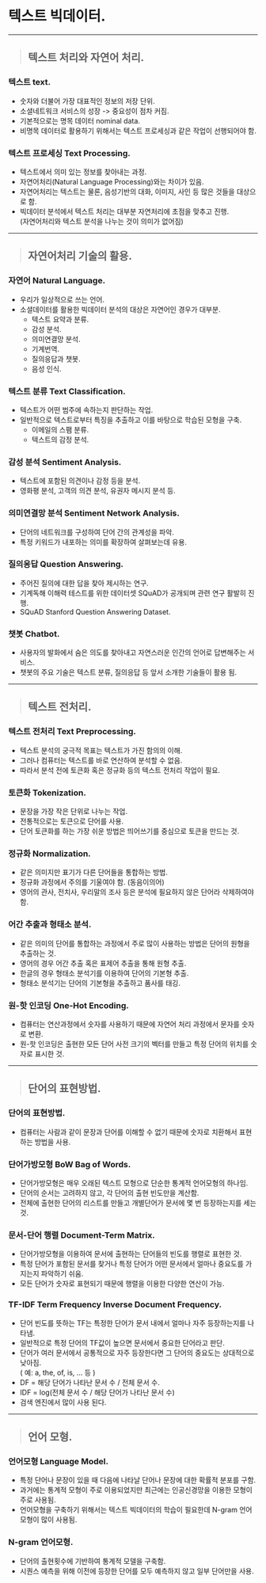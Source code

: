 # 텍스트 빅데이터.

-----------------------------------------------------------------------------------

> ## 텍스트 처리와 자연어 처리.

### 텍스트 text.
- 숫자와 더불어 가장 대표적인 정보의 저장 단위.
- 소셜네트워크 서비스의 성장 -> 중요성이 점차 커짐.
- 기본적으로는 명목 데이터 nominal data.
- 비명목 데이터로 활용하기 위해서는 텍스트 프로세싱과 같은 작업이 선행되어야 함.

### 텍스트 프로세싱 Text Processing.
- 텍스트에서 의미 있는 정보를 찾아내는 과정.
- 자연어처리(Natural Language Processing)와는 차이가 있음.
- 자연어처리는 텍스트는 물론, 음성기반의 대화, 이미지, 사인 등 많은 것들을 대상으로 함.
- 빅데이터 분석에서 텍스트 처리는 대부분 자연처리에 초점을 맞추고 진행.
  <br>(자연어처리와 텍스트 분석을 나누는 것이 의미가 없어짐)

-----------------------------------------------------------------------------------

> ## 자연어처리 기술의 활용.

### 자연어 Natural Language.
- 우리가 일상적으로 쓰는 언어.
- 소셜데이터를 활용한 빅데이터 분석의 대상은 자연어인 경우가 대부분.
  - 텍스트 요약과 분류.
  - 감성 분석.
  - 의미연결망 분석.
  - 기계번역.
  - 질의응답과 챗봇.
  - 음성 인식.

### 텍스트 분류 Text Classification.
- 텍스트가 어떤 범주에 속하는지 판단하는 작업.
- 일반적으로 텍스트로부터 특징을 추출하고 이를 바탕으로 학습된 모형을 구축.
  - 이메일의 스팸 분류.
  - 텍스트의 감정 분석.

### 감성 분석 Sentiment Analysis.
- 텍스트에 포함된 의견이나 감정 등을 분석.
- 영화평 분석, 고객의 의견 분석, 유권자 메시지 분석 등.

### 의미연결망 분석 Sentiment Network Analysis.
- 단어의 네트워크를 구성하여 단어 간의 관계성을 파악.
- 특정 키워드가 내포하는 의미를 확장하여 살펴보는데 유용.

### 질의응답 Question Answering.
- 주어진 질의에 대한 답을 찾아 제시하는 연구.
- 기계독해 이해력 테스트를 위한 데이터셋 SQuAD가 공개되며 관련 연구 활발히 진행.
- SQuAD Stanford Question Answering Dataset.

### 챗봇 Chatbot.
- 사용자의 발화에서 숨은 의도를 찾아내고 자연스러운 인간의 언어로 답변해주는 서비스.
- 챗봇의 주요 기술은 텍스트 분류, 질의응답 등 앞서 소개한 기술들이 활용 됨.

-----------------------------------------------------------------------------------

> ## 텍스트 전처리.

### 텍스트 전처리 Text Preprocessing.
- 텍스트 분석의 궁극적 목표는 텍스트가 가진 함의의 이해.
- 그러나 컴퓨터는 텍스트를 바로 연산하여 분석할 수 없음.
- 따라서 분석 전에 토큰화 혹은 정규화 등의 텍스트 전처리 작업이 필요.

### 토큰화 Tokenization.
- 문장을 가장 작은 단위로 나누는 작업.
- 전통적으로는 토큰으로 단어를 사용.
- 단어 토큰화를 하는 가장 쉬운 방법은 띄어쓰기를 중심으로 토큰을 만드는 것.

### 정규화 Normalization.
- 같은 의미지만 표기가 다른 단어들을 통합하는 방법.
- 정규화 과정에서 주의를 기울여야 함. (동음이의어)
- 영어의 관사, 전치사, 우리말의 조사 등은 분석에 필요하지 않은 단어라 삭제하여야 함.

### 어간 추출과 형태소 분석.
- 같은 의미의 단어를 통합하는 과정에서 주로 많이 사용하는 방법은 단어의 원형을 추출하는 것.
- 영어의 경우 어간 추출 혹은 표제어 추출을 통해 원형 추출.
- 한글의 경우 형태소 분석기를 이용하여 단어의 기본형 추출.
- 형태소 분석기는 단어의 기본형을 추출하고 품사를 태깅.

### 원-핫 인코딩 One-Hot Encoding.
- 컴퓨터는 연산과정에서 숫자를 사용하기 때문에 자연어 처리 과정에서 문자를 숫자로 변환.
- 원-핫 인코딩은 출현한 모든 단어 사전 크기의 벡터를 만들고 특정 단어의 위치를 숫자로 표시한 것.

-----------------------------------------------------------------------------------

> ## 단어의 표현방법.

### 단어의 표현방법.
- 컴퓨터는 사람과 같이 문장과 단어를 이해할 수 없기 때문에 숫자로 치환해서 표현하는 방법을 사용.

### 단어가방모형 BoW Bag of Words.
- 단어가방모형은 매우 오래된 텍스트 모형으로 단순한 통계적 언어모형의 하나임.
- 단어의 순서는 고려하지 않고, 각 단어의 출현 빈도만을 계산함.
- 전체에 출현한 단어의 리스트를 만들고 개별단어가 문서에 몇 번 등장하는지를 세는 것.

### 문서-단어 행렬 Document-Term Matrix.
- 단어가방모형을 이용하여 문서에 출현하는 단어들의 빈도를 행렬로 표현한 것.
- 특정 단어가 포함된 문서를 찾거나 특정 단어가 어떤 문서에서 얼마나 중요도를 가지는지 파악하기 쉬움.
- 모든 단어가 숫자로 표현되기 때문에 행렬을 이용한 다양한 연산이 가능.

### TF-IDF Term Frequency Inverse Document Frequency.
- 단어 빈도를 뜻하는 TF는 특정한 단어가 문서 내에서 얼마나 자주 등장하는지를 나타냄.
- 일반적으로 특정 단어의 TF값이 높으면 문서에서 중요한 단어라고 판단.
- 단어가 여러 문서에서 공통적으로 자주 등장한다면 그 단어의 중요도는 상대적으로 낮아짐.
  <br> ( 예: a, the, of, is, ... 등 )
- DF = 해당 단어가 나타난 문서 수 / 전체 문서 수.
- IDF = log(전체 문서 수 / 해당 단어가 나타난 문서 수)
- 검색 엔진에서 많이 사용 된다.

-----------------------------------------------------------------------------------

> ## 언어 모형.

### 언어모형 Language Model.
- 특정 단어나 문장이 있을 때 다음에 나타날 단어나 문장에 대한 확률적 분포를 구함.
- 과거에는 통계적 모형이 주로 이용되었지만 최근에는 인공신경망을 이용한 모형이 주로 사용됨.
- 언어모형을 구축하기 위해서는 텍스트 빅데이터의 학습이 필요한데 N-gram 언어모형이 많이 사용됨.

### N-gram 언어모형.
- 단어의 출현횟수에 기반하여 통계적 모델을 구축함.
- 시퀀스 예측을 위해 이전에 등장한 단어를 모두 예측하지 않고 일부 단어만을 사용.









